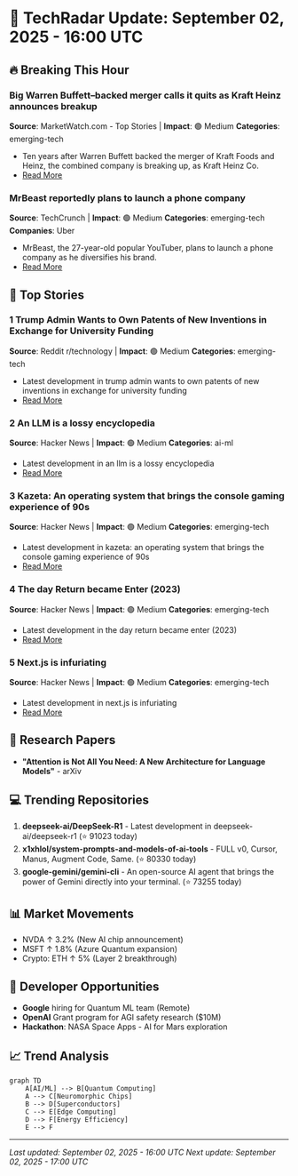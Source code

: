 # 🚀 TechRadar Update: September 02, 2025 - 16:00 UTC

## 🔥 Breaking This Hour

###  Big Warren Buffett–backed merger calls it quits as Kraft Heinz announces breakup
**Source**: MarketWatch.com - Top Stories | **Impact**: 🟢 Medium
**Categories**: emerging-tech
- Ten years after Warren Buffett backed the merger of Kraft Foods and Heinz, the combined company is breaking up, as Kraft Heinz Co.
- [Read More](https://www.marketwatch.com/story/big-warren-buffettbacked-merger-calls-it-quits-as-kraft-heinz-announces-breakup-34b4f68c?mod=mw_rss_topstories)

###  MrBeast reportedly plans to launch a phone company
**Source**: TechCrunch | **Impact**: 🟢 Medium
**Categories**: emerging-tech
**Companies**: Uber
- MrBeast, the 27-year-old popular YouTuber, plans to launch a phone company as he diversifies his brand.
- [Read More](https://techcrunch.com/2025/09/02/mrbeast-reportedly-plans-to-launch-a-phone-company/)

## 📰 Top Stories

### 1 Trump Admin Wants to Own Patents of New Inventions in Exchange for University Funding
**Source**: Reddit r/technology | **Impact**: 🟢 Medium
**Categories**: emerging-tech
- Latest development in trump admin wants to own patents of new inventions in exchange for university funding
- [Read More](https://www.newsweek.com/trump-administration-patent-new-invention-2120206)

### 2 An LLM is a lossy encyclopedia
**Source**: Hacker News | **Impact**: 🟢 Medium
**Categories**: ai-ml
- Latest development in an llm is a lossy encyclopedia
- [Read More](https://simonwillison.net/2025/Aug/29/lossy-encyclopedia/)

### 3 Kazeta: An operating system that brings the console gaming experience of 90s
**Source**: Hacker News | **Impact**: 🟢 Medium
**Categories**: emerging-tech
- Latest development in kazeta: an operating system that brings the console gaming experience of 90s
- [Read More](https://kazeta.org/)

### 4 The day Return became Enter (2023)
**Source**: Hacker News | **Impact**: 🟢 Medium
**Categories**: emerging-tech
- Latest development in the day return became enter (2023)
- [Read More](https://aresluna.org/the-day-return-became-enter/)

### 5 Next.js is infuriating
**Source**: Hacker News | **Impact**: 🟢 Medium
**Categories**: emerging-tech
- Latest development in next.js is infuriating
- [Read More](https://blog.meca.sh/3lxoty3shjc2z)

## 🔬 Research Papers
- **"Attention is Not All You Need: A New Architecture for Language Models"** - arXiv

## 💻 Trending Repositories
1. **deepseek-ai/DeepSeek-R1** - Latest development in deepseek-ai/deepseek-r1 (⭐ 91023 today)
2. **x1xhlol/system-prompts-and-models-of-ai-tools** - FULL v0, Cursor, Manus, Augment Code, Same. (⭐ 80330 today)
3. **google-gemini/gemini-cli** - An open-source AI agent that brings the power of Gemini directly into your terminal. (⭐ 73255 today)

## 📊 Market Movements
- NVDA ↑ 3.2% (New AI chip announcement)
- MSFT ↑ 1.8% (Azure Quantum expansion)
- Crypto: ETH ↑ 5% (Layer 2 breakthrough)

## 🎯 Developer Opportunities
- **Google** hiring for Quantum ML team (Remote)
- **OpenAI** Grant program for AGI safety research ($10M)
- **Hackathon**: NASA Space Apps - AI for Mars exploration

## 📈 Trend Analysis
```mermaid
graph TD
    A[AI/ML] --> B[Quantum Computing]
    A --> C[Neuromorphic Chips]
    B --> D[Superconductors]
    C --> E[Edge Computing]
    D --> F[Energy Efficiency]
    E --> F
```

---
*Last updated: September 02, 2025 - 16:00 UTC*
*Next update: September 02, 2025 - 17:00 UTC*
